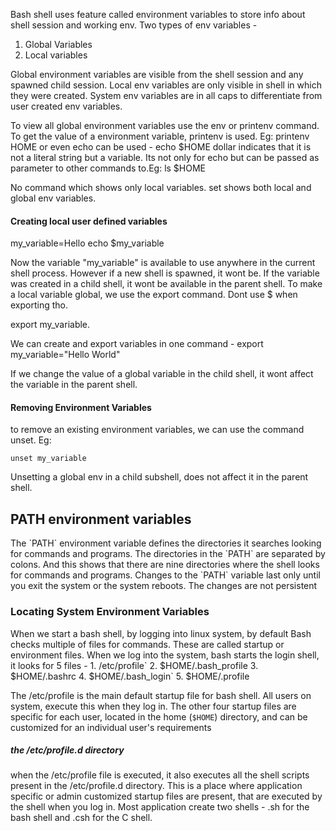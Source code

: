 Bash shell uses feature called environment variables to store info about shell session and working env. Two types of env variables - 
1. Global Variables
2. Local variables

Global environment variables are visible from the shell session and any spawned child session. Local env variables are only visible in shell in which they were created. System env variables are in all caps to differentiate from user created env variables. 

To view all global environment variables use the env or printenv command. To get the value of a environment variable, printenv is used. Eg: 
		printenv HOME
or even echo can be used  - 
			echo $HOME
dollar indicates that it is not a literal string but a variable. Its not only for echo but can be passed as parameter to other commands to.Eg:
				ls $HOME


No command which shows only local variables. set shows both local and global env variables. 


<h4>Creating local user defined variables </h4>
my_variable=Hello
echo $my_variable

Now the variable "my_variable" is available to use anywhere in the current shell process. However if a new shell is spawned, it wont be. If the variable was created in a child shell, it wont be available in the parent shell. To make a local variable global, we use the export command. Dont use $ when exporting tho. 

export my_variable. 

We can create and export variables in one command - 
export my_variable="Hello World"

If we change the value of a global variable in the child shell, it wont affect the variable in the parent shell. 


<h4>Removing Environment Variables </h4>
to remove an existing environment variables, we can use the command unset. Eg: 

	unset my_variable

Unsetting a global env in a child subshell, does not affect it in the parent shell. 


<h2>PATH environment variables</h2>
The `PATH` environment variable defines the directories it searches looking for commands and programs. The directories in the `PATH` are separated by colons. And this shows that there are nine directories where the shell looks for commands and programs. Changes to the `PATH` variable last only until you exit the system or the system reboots. The changes are not persistent


<h3> Locating System Environment Variables </h3>
When we start a bash shell, by logging into linux system, by default Bash checks multiple of files for commands. These are called startup or environment files. When we log into the system, bash starts the login shell, it looks for 5 files - 
1. /etc/profile`
2. $HOME/.bash_profile
3. $HOME/.bashrc
4. $HOME/.bash_login`
5. $HOME/.profile

The /etc/profile is the main default startup file for bash shell.  All users on system, execute this when they log in. The other four startup files are specific for each user, located in the home (`$HOME`) directory, and can be customized for an individual user's requirements

<h5> the /etc/profile.d directory </h5>
when the /etc/profile file is executed, it also executes all the shell scripts present in the /etc/profile.d directory. This is a place where application specific  or admin customized startup files are present, that are executed by the shell when you log in. Most application create two shells - .sh for the bash shell and .csh for the C shell. 